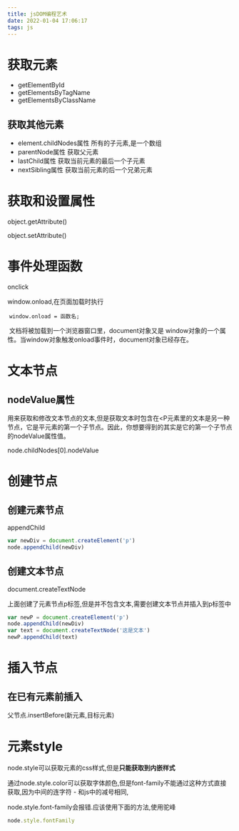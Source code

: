 ```yaml
---
title: jsDOM编程艺术
date: 2022-01-04 17:06:17
tags: js
---
```


# 获取元素

- getElementById
- getElementsByTagName
- getElementsByClassName

## 获取其他元素

- element.childNodes属性 所有的子元素,是一个数组
- parentNode属性 获取父元素
- lastChild属性 获取当前元素的最后一个子元素
- nextSibling属性 获取当前元素的后一个兄弟元素

# 获取和设置属性

object.getAttribute()

object.setAttribute()

# 事件处理函数

onclick

window.onload,在页面加载时执行

​	```window.onload = 函数名;```

​	文档将被加载到一个浏览器窗口里，document对象又是 window对象的一个属性。当window对象触发onload事件时，document对象已经存在。

# 文本节点

## nodeValue属性

用来获取和修改文本节点的文本,但是获取文本时包含在<P元素里的文本是另一种节点，它是平元素的第一个子节点。因此，你想要得到的其实是它的第一个子节点的nodeValue属性值。

node.childNodes[0].nodeValue

# 创建节点

## 创建元素节点

appendChild

```js
var newDiv = document.createElement('p')
node.appendChild(newDiv)
```

## 创建文本节点

document.createTextNode

上面创建了元素节点p标签,但是并不包含文本,需要创建文本节点并插入到p标签中

```js
var newP = document.createElement('p')
node.appendChild(newDiv)
var text = document.createTextNode('这是文本')
newP.appendChild(text)
```

# 插入节点

## 在已有元素前插入

父节点.insertBefore(新元素,目标元素)

# 元素style

node.style可以获取元素的css样式,但是**只能获取到内嵌样式**

通过node.style.color可以获取字体颜色,但是font-family不能通过这种方式直接获取,因为中间的连字符 - 和js中的减号相同,

node.style.font-family会报错.应该使用下面的方法,使用驼峰

```js
node.style.fontFamily
```



